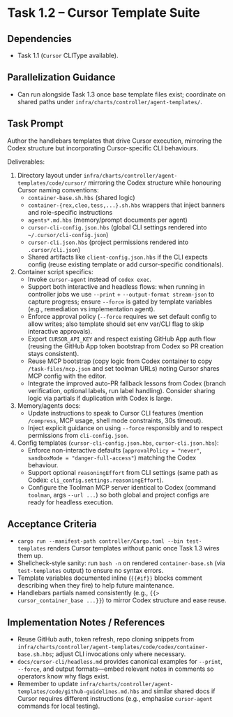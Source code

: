 # Task 1.2 – Cursor Template Suite

## Dependencies
- Task 1.1 (`Cursor` CLIType available).

## Parallelization Guidance
- Can run alongside Task 1.3 once base template files exist; coordinate on shared paths under `infra/charts/controller/agent-templates/`.

## Task Prompt
Author the handlebars templates that drive Cursor execution, mirroring the Codex structure but incorporating Cursor-specific CLI behaviours.

Deliverables:
1. Directory layout under `infra/charts/controller/agent-templates/code/cursor/` mirroring the Codex structure while honouring Cursor naming conventions:
   - `container-base.sh.hbs` (shared logic)
   - `container-{rex,cleo,tess,...}.sh.hbs` wrappers that inject banners and role-specific instructions
   - `agents*.md.hbs` (memory/prompt documents per agent)
   - `cursor-cli-config.json.hbs` (global CLI settings rendered into `~/.cursor/cli-config.json`)
   - `cursor-cli.json.hbs` (project permissions rendered into `.cursor/cli.json`)
   - Shared artifacts like `client-config.json.hbs` if the CLI expects config (reuse existing template or add cursor-specific conditionals).
2. Container script specifics:
   - Invoke `cursor-agent` instead of `codex exec`.
   - Support both interactive and headless flows: when running in controller jobs we use `--print` + `--output-format stream-json` to capture progress; ensure `--force` is gated by template variables (e.g., remediation vs implementation agent).
   - Enforce approval policy (`--force` requires we set default config to allow writes; also template should set env var/CLI flag to skip interactive approvals).
   - Export `CURSOR_API_KEY` and respect existing GitHub App auth flow (reusing the GitHub App token bootstrap from Codex so PR creation stays consistent).
   - Reuse MCP bootstrap (copy logic from Codex container to copy `/task-files/mcp.json` and set toolman URLs) noting Cursor shares MCP config with the editor.
   - Integrate the improved auto-PR fallback lessons from Codex (branch verification, optional labels, run label handling). Consider sharing logic via partials if duplication with Codex is large.
3. Memory/agents docs:
   - Update instructions to speak to Cursor CLI features (mention `/compress`, MCP usage, shell mode constraints, 30s timeout).
   - Inject explicit guidance on using `--force` responsibly and to respect permissions from `cli-config.json`.
4. Config templates (`cursor-cli-config.json.hbs`, `cursor-cli.json.hbs`):
   - Enforce non-interactive defaults (`approvalPolicy = "never"`, `sandboxMode = "danger-full-access"`) matching the Codex behaviour.
   - Support optional `reasoningEffort` from CLI settings (same path as Codex: `cli_config.settings.reasoningEffort`).
   - Configure the Toolman MCP server identical to Codex (command `toolman`, args `--url ...`) so both global and project configs are ready for headless execution.

## Acceptance Criteria
- `cargo run --manifest-path controller/Cargo.toml --bin test-templates` renders Cursor templates without panic once Task 1.3 wires them up.
- Shellcheck-style sanity: run `bash -n` on rendered `container-base.sh` (via `test-templates` output) to ensure no syntax errors.
- Template variables documented inline (`{{#if}}` blocks comment describing when they fire) to help future maintenance.
- Handlebars partials named consistently (e.g., `{{> cursor_container_base ...}}`) to mirror Codex structure and ease reuse.

## Implementation Notes / References
- Reuse GitHub auth, token refresh, repo cloning snippets from `infra/charts/controller/agent-templates/code/codex/container-base.sh.hbs`; adjust CLI invocations only where necessary.
- `docs/cursor-cli/headless.md` provides canonical examples for `--print`, `--force`, and output formats—embed relevant notes in comments so operators know why flags exist.
- Remember to update `infra/charts/controller/agent-templates/code/github-guidelines.md.hbs` and similar shared docs if Cursor requires different instructions (e.g., emphasise `cursor-agent` commands for local testing).
